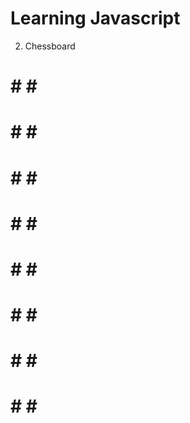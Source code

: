 # Learning Javascript


2. Chessboard

# # # # 
 # # # #
# # # # 
 # # # #
# # # # 
 # # # #
# # # # 
 # # # #

